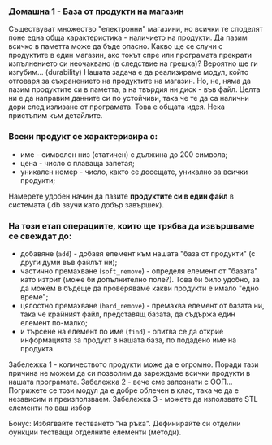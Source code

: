 ### Домашна 1 - База от продукти на магазин

Съществуват множество "електронни" магазини, но всички те споделят поне една обща характеристика - наличието на продукти.
Да пазим всичко в паметта може да бъде опасно. Какво ще се случи с продуктите в един магазин, ако токът спре или програмата прекрати изпълнението си неочаквано (в следствие на грешка)? Вероятно ще ги изгубим... (durability)
Нашата задача е да реализираме модул, който отговаря за съхранението на продуктите на магазин. Но, не, няма да пазим продуктите си в паметта, а на твърдия ни диск - във файл. Целта ни е да направим данните си по устойчиви, така че те да са налични дори след излизане от програмата. Това е общата идея. Нека пристъпим към детайлите.

### Всеки продукт се характеризира с:
* име - символен низ (статичен) с дължина до 200 символа;
* цена - число с плаваща запетая;
* уникален номер - число, както се досещате, уникално за всички продукти;

Намерете удобен начин да пазите **продуктите си в един файл** в системата (.db звучи като добър завършек).

### На този етап операциите, които ще трябва да извършваме се свеждат до:
* добавяне (`add`) - добавя елемент към нашата "база от продукти" (с други думи във файлът ни);
* частично премахване (`soft_remove`) - определя елемент от "базата" като изтрит (може би допълнително поле?). Това би било удобно, за да можем в бъдеще да проверяваме какви продукти е имало "едно време";
* цялостно премахване (`hard_remove`) - премахва елемент от базата ни, така че крайният файл, представящ базата, да съдържа един елемент по-малко;
* и търсене на елемент по име (`find`) - опитва се да открие информацията за продукт в нашата база, по подадено име на продукта.

Забележка 1 - количеството продукти може да е огромно. Поради тази причина не можем да си позволим да зареждаме всички продукти в нашата програмата.
Забележка 2 - вече сме запознати с ООП... Погрижете се този модул да е добре облечен в клас, така че да е независим и преизползваем.
Забележка 3 - можете да използвате STL елементи по ваш избор

Бонус: Избягвайте тестването "на ръка". Дефинирайте си отделни функции тестващи отделните елементи (методи).

